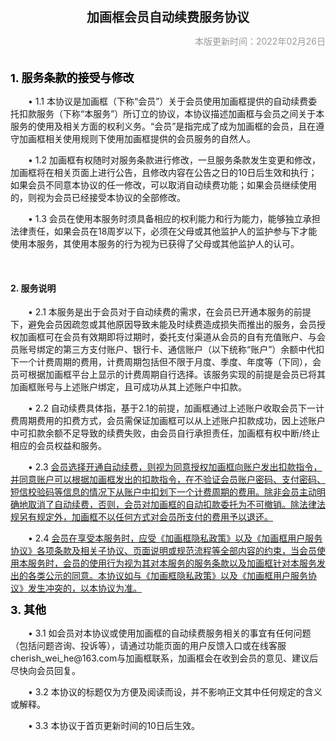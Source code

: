 <HTML>
    <HEAD>
        <META http-equiv="Content-Type" content="text/html; charset=UTF-8">
            <BODY >
<div class="main mainC3">
      <h1 style="padding-bottom:10px; text-align:center;font-size: 20px;font-weight: bold;">加画框会员自动续费服务协议
        <p style="text-align:right;font-weight:normal;font-size:14px;color: #999999">本版更新时间：2022年02月26日</p>
      </h1>
      <p style="margin-bottom: 12px;"><strong style="font-size: 18px;color: #000;line-height: 24px;">1.    服务条款的接受与修改</strong><br></p>
      <p style="text-indent:2em;">•    1.1    本协议是加画框（下称“会员”）关于会员使用加画框提供的自动续费委托扣款服务（下称“本服务”）所订立的协议，本协议描述加画框与会员之间关于本服务的使用及相关方面的权利义务。“会员”是指完成了成为加画框的会员，且在遵守加画框相关使用规则下使用加画框提供的会员服务的自然人。</p>
      <p style="text-indent:2em;">•    1.2    加画框有权随时对服务条款进行修改，一旦服务条款发生变更和修改，加画框将在相关页面上进行公告，且修改内容在公告之日的10日后生效和执行；如果会员不同意本协议的任一修改，可以取消自动续费功能；如果会员继续使用的，则视为会员已经接受本协议的全部修改。</p>
      <p style="text-indent:2em;">•    1.3    会员在使用本服务时须具备相应的权利能力和行为能力，能够独立承担法律责任，如果会员在18周岁以下，必须在父母或其他监护人的监护参与下才能使用本服务，其使用本服务的行为视为已获得了父母或其他监护人的认可。</p>
      <br />
     <div>
      <h4>2. 服务说明</h4>
      <div>
      <p style="text-indent:2em;">•    2.1    本服务是出于会员对于自动续费的需求，在会员已开通本服务的前提下，避免会员因疏忽或其他原因导致未能及时续费造成损失而推出的服务，会员授权加画框可在会员有效期即将过期时，委托支付渠道从会员的自有充值账户、与会员账号绑定的第三方支付账户、银行卡、通信账户（以下统称“账户”）余额中代扣下一个计费周期的费用，计费周期包括但不限于月度、季度、年度等（下同），会员可根据加画框平台上显示的计费周期自行选择。该服务实现的前提是会员已将其加画框账号与上述账户绑定，且可成功从其上述账户中扣款。</p>
      <p style="text-indent:2em;">•    2.2    自动续费具体指，基于2.1的前提，加画框通过上述账户收取会员下一计费周期费用的扣费方式，会员需保证加画框可以从上述账户扣款成功，因上述账户中可扣款余额不足导致的续费失败，由会员自行承担责任，加画框有权中断/终止相应的会员权益和服务。</p>
      <p style="text-indent:2em;">•    2.3    <u>会员选择开通自动续费，则视为同意授权加画框向账户发出扣款指令，并同意账户可以根据加画框发出的扣款指令，在不验证会员账户密码、支付密码、短信校验码等信息的情况下从账户中扣划下一个计费周期的费用。除非会员主动明确地取消了自动续费，否则，会员对加画框的自动扣款委托为不可撤销。除法律法规另有规定外，加画框不以任何方式对会员所支付的费用予以退还。</u></p>
      <p style="text-indent:2em;">•    2.4    <u>会员在享受本服务时，应受《加画框隐私政策》以及《加画框用户服务协议》各项条款及相关子协议、页面说明或规范流程等全部内容的约束，当会员使用本服务时，会员的使用行为视为其对本服务的服务条款以及加画框针对本服务发出的各类公示的同意。本协议如与《加画框隐私政策》以及《加画框用户服务协议》发生冲突的，以本协议为准。</u></p>
        <div>
      <p style="margin-bottom: 12px;"><strong style="font-size: 18px;color: #000;line-height: 24px;">3.    其他</strong><br></p>
      <p style="text-indent:2em;">• 3.1    如会员对本协议或使用加画框的自动续费服务相关的事宜有任何问题（包括问题咨询、投诉等），请通过功能页面的用户反馈入口或在线客服cherish_wei_he@163.com与加画框联系，加画框会在收到会员的意见、建议后尽快向会员回复。</p>
      <p style="text-indent:2em;">• 3.2    本协议的标题仅为方便及阅读而设，并不影响正文其中任何规定的含义或解释。</p>
      <p style="text-indent:2em;">• 3.3    本协议于首页更新时间的10日后生效。</p>
      <br /><br />
      </div>
       </div>
       </div>
    </div>
    </BODY>
</HTML>
